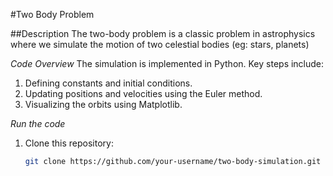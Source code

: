 #Two Body Problem

##Description
The two-body problem is a classic problem in astrophysics where we simulate the motion of two celestial bodies (eg: stars, planets)

*Code Overview*
The simulation is implemented in Python. Key steps include:
1. Defining constants and initial conditions.
2. Updating positions and velocities using the Euler method.
3. Visualizing the orbits using Matplotlib.

*Run the code*
1. Clone this repository:
   ```bash
   git clone https://github.com/your-username/two-body-simulation.git
  

